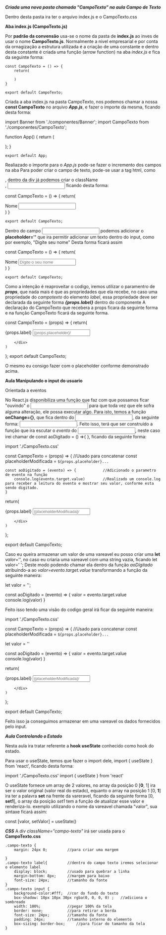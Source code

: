 ***Criada uma nova pasta chamada "CampoTexto" na aula Campo de Texto***

Dentro desta pasta ira ter o arquivo index.js e o CampoTexto.css

**Aba index.js (CampoTexto.js)**

Por **padrão da convensão** usa-se o nome da pasta de **index.js** ao inves de usar o nome **CampoTexto.js**. 
Normalmente a nivel empresarial e por conta da ornagização a estrutura utilizada é a criação de uma constante e dentro desta constante é criada uma função (arrow function) na aba *index.js* e fica da seguinte forma:

    const CampoTexto = () => {
        return(

        )
    }

    export default CampoTexto;

Criada a aba index.js na pasta CampoTexto, nos podemos chamar a nossa **const CampoTexto** no arquivo ***App.js***, e fazer o importe da mesma, ficando desta forma:

   import Banner from './componentes/Banner';
   import CampoTexto from './componentes/CampoTexto';

   function App() {
        return (
            <div className="App">
                <Banner />
                <CampoTexto />
            </div>
        );
    }       

    export default App;

Realiazado o importe para o *App.js* pode-se fazer o incremento dos campos na aba 
Para poder criar o campo de texto, pode-se usar a tag html, como <div>, dentro da div já podemos criar o className <div className=" "> <label>, <input> ficando desta forma:

   const CampoTexto = () => {
        return(
            <div className="campo-texto">
                <label>
                    Nome
                </label>
                <input>
            <div>
        )
    }

    export default CampoTexto;

Dentro do campo *<input>* podemos adicionar o **placeholder=''** que ira permitir adicionar um texto dentro do input, como por exemplo, "Digite seu nome"
Desta forma ficará assim 

const CampoTexto = () => {
        return(
            <div className="campo-texto">
                <label>
                    Nome
                </label>
                <input placeholder='Digite o seu nome'>
            <div>
        )
    }

    export default CampoTexto;

Como a intenção é reaproveitar o codigo, iremos utilizar o paramentro de ***props***, que nada mais é que as propriedades que ela recebe, no caso uma propriedade do *campotexto* do elemento *label*, essa propriedade deve ser declarada da seguinte forma ***{props.label}*** dentro do componente *<label>*
A declaração do CampoTexto que recebera a props ficara da seguinte forma <CampoTexto label="Nome" placeholder="Digite o seu nome" /> e na função CampoTexto ficará da seguinte forma.

const CampoTexto = (props) => {
    return(
        <div className="campo-texto">
            <label>
                {props.label}
            </label>
            <input placeholder={props.placeholder}/>
              

        </div>
    ) 
};
export default CampoTexto;

O mesmo eu consigo fazer com o placeholder conforme demonstrado acima.


**Aula Manipulando o input do usuario**

Orientada a eventos

No React.js disponibiliza uma função que faz com que possamos ficar "ouvindo" o <input> para que toda vez que ele sofra alguma alteração, ele possa executar algo.
Para isto, temos a função **onChange={}**, que fica dentro do <input>, da seguinte forma: <input onChange={}>. Feito isso, terá que ser construido a função que ira escutar o *evento* do <input>, neste caso irei chamar de const aoDigitado = () =>{  }, ficando da seguinte forma:

import './CampoTexto.css'


const CampoTexto = (props) => {
    //Usado para concatenar 
    const placeholderModificada  = `${props.placeholder}... `

    const aoDigitado = (evento) => {            //Adicionado o parametro de evento na função
        console.log(evento.target.value)        //Realizado um console.log para receber a leitura do evento e mostrar seu valor, conforme esta sendo digitado.
    }


   return(
        <div className="campo-texto">
            <label>
                {props.label}
            </label>
            <input onChange={aoDigitado} required={props.obrigatorio} placeholder={placeholderModificada}/>

        </div>
    ) 
};

export default CampoTexto;

Caso eu queira armazenar um valor de uma vareavel eu posso criar uma **let** *valor*='', no caso eu criaria uma vareavel com uma string vazia, ficando let valor=' ';
Deste modo podendo chamar ela dentro da função *aoDigitado* atribuindo-a ao *valor=evento.target.value* transformando a função da seguinte maneira: 

   let valor = '';

   const aoDigitado = (evento) => {
        valor = evento.target.value
        console.log(valor)
    }

Feito isso tendo uma visão do codigo geral irá ficar da seguinte maneira:

import './CampoTexto.css'


const CampoTexto = (props) => {
    //Usado para concatenar 
   const placeholderModificada  = `${props.placeholder}... `

   let valor = ''

   const aoDigitado = (evento) => {
        valor = evento.target.value
        console.log(valor)
    }


   return(
        <div className="campo-texto">
            <label>
                {props.label}
            </label>
            <input onChange={aoDigitado} required={props.obrigatorio} placeholder={placeholderModificada}/>

        </div>
    ) 
};

export default CampoTexto;

Feito isso ja conseguimos armazenar em uma vareavel os dados fornecidos pelo input.


***Aula Controlando o Estado***

Nesta aula ira tratar referente a **hook useState** conhecido como hook do estado.

Para usar o useState, temos que fazer o import dele, import { useState } from 'react', ficando desta forma:

import './CampoTexto.css'
import { useState } from 'react'

O useState fornece um array de 2 valores, no array da posição 0 [**0**, 1] ira ser o valor original (valor real do estado), equanto o array na posição 1 [0, **1**] ira ter a palavra **set** na frente da vareravel, ficando da seguinte forma [0, **set1**], o array da posição *set1* tem a função de atualizar esse valor e renderiza-lo. exemplo utilizando o nome da vareavel chamada "valor", sua sintaxe ficará assim:

const [valor, setValor] = useState()
















***CSS***
A *div className="campo-texto"* irá ser usada para o **CampoTexto.css**

    .campo-texto {
        margin: 24px 0;         //para criar uma margem

    }
    .campo-texto label{         //dentro do campo texto iremos selecionar o elemento label
        display: block;         //usado para quebrar a linha
        margin-bottom: 8px;     //margem para baixo
        font-size: 24px;        //tamanho da fonte
    }
    .campo-texto input {
        background-color:#fff;  //cor do fundo do texto
        box-shadow: 10px 10px 30px rgba(0, 0, 0, 0) ;   //adiciona o sombreado
        width: 100%;            //pegar 100% da tela
        border: none;           //para retirar a borda
        font-size: 24px;        //tamanho da fonte
        padding: 24px;          //tamanho interno do elemento
        box-sizing: border-box;     //para ficar do tamanho da tela 
    }
